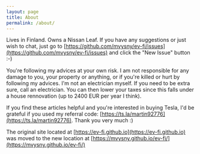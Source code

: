 ```yaml
---
layout: page
title: About
permalink: /about/
---
```


Lives in Finland. Owns a Nissan Leaf. If you have any suggestions or just wish to chat, just go
to [https://github.com/mvysny/ev-fi/issues](https://github.com/mvysny/ev-fi/issues)
and click the "New Issue" button :-)

You're following my advices at your own risk. I am not responsible for any damage to you, your property
or anything, or if you're killed or hurt by following my advices. I'm not an electrician myself.
If you need to be extra sure, call an electrician. You can then lower your taxes since
this falls under a house rennovation (up to 2400 EUR per year I think).

If you find these articles helpful and you're interested in buying Tesla,
I'd be grateful if you used my referral code: [https://ts.la/martin92776](https://ts.la/martin92776).
Thank you very much :)

The original site located at [https://ev-fi.github.io](https://ev-fi.github.io) was moved to the new location at [https://mvysny.github.io/ev-fi/](https://mvysny.github.io/ev-fi/)

